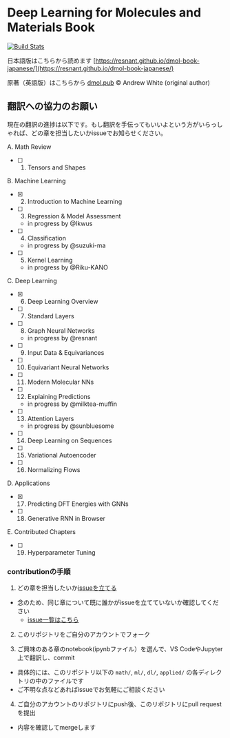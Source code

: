 # Deep Learning for Molecules and Materials Book

[![Build Stats](https://github.com/whitead/dmol-book/workflows/deploy-book/badge.svg)](https://github.com/whitead/dmol-book/actions)

日本語版はこちらから読めます [https://resnant.github.io/dmol-book-japanese/](https://resnant.github.io/dmol-book-japanese/)

原著（英語版）はこちらから [dmol.pub](https://dmol.pub)
&copy; Andrew White (original author)


## 翻訳への協力のお願い

現在の翻訳の進捗は以下です。もし翻訳を手伝ってもいいよという方がいらっしゃれば、どの章を担当したいかissueでお知らせください。

A. Math Review

- [ ] 1. Tensors and Shapes

B. Machine Learning

- [x] 2. Introduction to Machine Learning
- [ ] 3. Regression & Model Assessment
  - in progress by @Ikwus
- [ ] 4. Classification
  - in progress by @suzuki-ma
- [ ] 5. Kernel Learning
  - in progress by @Riku-KANO

C. Deep Learning

- [x] 6. Deep Learning Overview
- [ ] 7. Standard Layers
- [ ] 8. Graph Neural Networks
  - in progress by @resnant
- [ ] 9. Input Data & Equivariances
- [ ] 10. Equivariant Neural Networks
- [ ] 11. Modern Molecular NNs
- [ ] 12. Explaining Predictions
  - in progress by @milktea-muffin
- [ ] 13. Attention Layers
  - in progress by @sunbluesome
- [ ] 14. Deep Learning on Sequences
- [ ] 15. Variational Autoencoder
- [ ] 16. Normalizing Flows

D. Applications

- [x] 17. Predicting DFT Energies with GNNs
- [ ] 18. Generative RNN in Browser

E. Contributed Chapters

- [ ] 19. Hyperparameter Tuning

### contributionの手順

1. どの章を担当したいか[issueを立てる](https://github.com/resnant/dmol-book-japanese/issues/new/choose)

- 念のため、同じ章について既に誰かがissueを立てていないか確認してください
  - [issue一覧はこちら](https://github.com/resnant/dmol-book-japanese/issues)

2. このリポジトリをご自分のアカウントでフォーク

3. ご興味のある章のnotebook(ipynbファイル）を選んで、VS CodeやJupyter上で翻訳し、commit

- 具体的には、このリポジトリ以下の `math/`, `ml/`, `dl/`, `applied/` の各ディレクトリの中のファイルです
- ご不明な点などあればissueでお気軽にご相談ください

4. ご自分のアカウントのリポジトリにpush後、このリポジトリにpull requestを提出

- 内容を確認してmergeします
